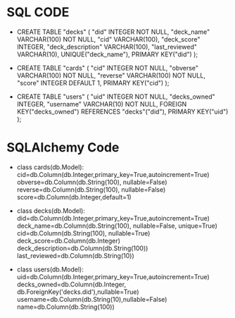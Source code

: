 # SQL CODE


- CREATE TABLE "decks" (
	"did"	INTEGER NOT NULL,
	"deck_name"	VARCHAR(100) NOT NULL,
	"cid"	VARCHAR(100),
	"deck_score"	INTEGER,
	"deck_description"	VARCHAR(100),
	"last_reviewed"	VARCHAR(10),
	UNIQUE("deck_name"),
	PRIMARY KEY("did")
);


- CREATE TABLE "cards" (
	"cid"	INTEGER NOT NULL,
	"obverse"	VARCHAR(100) NOT NULL,
	"reverse"	VARCHAR(100) NOT NULL,
	"score"	INTEGER DEFAULT 1,
	PRIMARY KEY("cid")
);


- CREATE TABLE "users" (
	"uid"	INTEGER NOT NULL,
	"decks_owned"	INTEGER,
	"username"	VARCHAR(10) NOT NULL,
	FOREIGN KEY("decks_owned") REFERENCES "decks"("did"),
	PRIMARY KEY("uid")
);

# SQLAlchemy Code

- class cards(db.Model):
    cid=db.Column(db.Integer,primary_key=True,autoincrement=True)
    obverse=db.Column(db.String(100), nullable=False)
    reverse=db.Column(db.String(100), nullable=False)
    score=db.Column(db.Integer,default=1)


- class decks(db.Model):
	did=db.Column(db.Integer,primary_key=True,autoincrement=True)
	deck_name=db.Column(db.String(100), nullable=False, unique=True)
	cid=db.Column(db.String(100), nullable=True)
	deck_score=db.Column(db.Integer)
	deck_description=db.Column(db.String(100))
	last_reviewed=db.Column(db.String(10))


- class users(db.Model):
    uid=db.Column(db.Integer,primary_key=True,autoincrement=True)
    decks_owned=db.Column(db.Integer, db.ForeignKey('decks.did'),nullable=True)
    username=db.Column(db.String(10),nullable=False)
    name=db.Column(db.String(100))